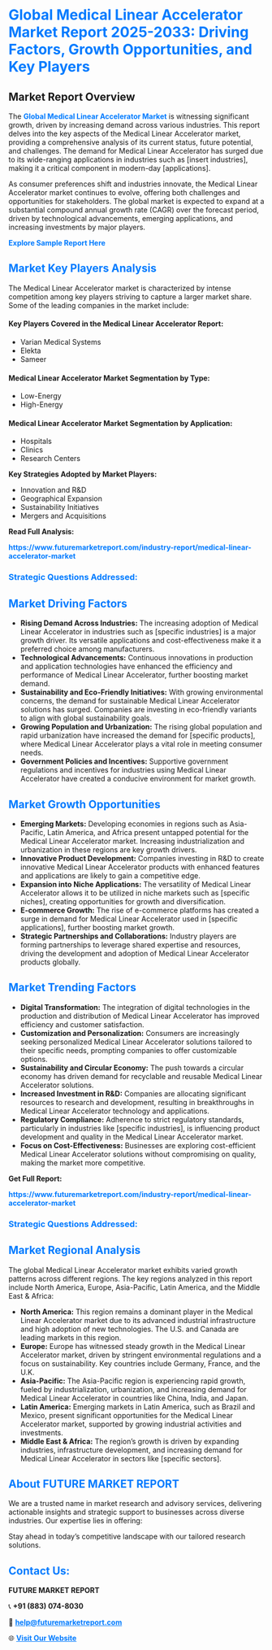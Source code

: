 <h1 style="color: #007BFF;">Global Medical Linear Accelerator Market Report 2025-2033: Driving Factors, Growth Opportunities, and Key Players</h1>

<section id="overview">
<h2>Market Report Overview</h2>
<p>The <a href="https://www.futuremarketreport.com/industry-report/medical-linear-accelerator-market" style="color: #007BFF; text-decoration: none;"><strong>Global Medical Linear Accelerator Market</strong></a> is witnessing significant growth, driven by increasing demand across various industries. This report delves into the key aspects of the Medical Linear Accelerator market, providing a comprehensive analysis of its current status, future potential, and challenges. The demand for Medical Linear Accelerator has surged due to its wide-ranging applications in industries such as [insert industries], making it a critical component in modern-day [applications].</p>
<p>As consumer preferences shift and industries innovate, the Medical Linear Accelerator market continues to evolve, offering both challenges and opportunities for stakeholders. The global market is expected to expand at a substantial compound annual growth rate (CAGR) over the forecast period, driven by technological advancements, emerging applications, and increasing investments by major players.</p>
</section>

<section id="overview">
<p><a href="https://www.futuremarketreport.com/request-sample/reportId=80390" style="color: #007BFF; text-decoration: none;"><strong>Explore Sample Report Here</strong></a></p>
</section>

<section id="key-players">
<h2 style="color: #007BFF;">Market Key Players Analysis</h2>
<p>The Medical Linear Accelerator market is characterized by intense competition among key players striving to capture a larger market share. Some of the leading companies in the market include:</p>
<h4>Key Players Covered in the Medical Linear Accelerator Report:</h4>
<ul><li>Varian Medical Systems</li><li>Elekta</li><li>Sameer</li></ul>
<h4>Medical Linear Accelerator Market Segmentation by Type:</h4>
<ul><li>Low-Energy</li><li>High-Energy</li></ul>

<h4>Medical Linear Accelerator Market Segmentation by Application:</h4>
<ul><li>Hospitals</li><li>Clinics</li><li>Research Centers</li></ul>
<p><strong>Key Strategies Adopted by Market Players:</strong></p>
<ul>
<li>Innovation and R&D</li>
<li>Geographical Expansion</li>
<li>Sustainability Initiatives</li>
<li>Mergers and Acquisitions</li>
</ul>
</section>

<section>
<p><strong>Read Full Analysis: </strong></p><a href="https://www.futuremarketreport.com/industry-report/medical-linear-accelerator-market" style="color: #007BFF; text-decoration: none;"><strong>https://www.futuremarketreport.com/industry-report/medical-linear-accelerator-market</strong></a>
<h3 style="color: #007BFF;">Strategic Questions Addressed:</h3>
</section>

<section id="driving-factors">
<h2 style="color: #007BFF;">Market Driving Factors</h2>
<ul>
<li><strong>Rising Demand Across Industries:</strong> The increasing adoption of Medical Linear Accelerator in industries such as [specific industries] is a major growth driver. Its versatile applications and cost-effectiveness make it a preferred choice among manufacturers.</li>
<li><strong>Technological Advancements:</strong> Continuous innovations in production and application technologies have enhanced the efficiency and performance of Medical Linear Accelerator, further boosting market demand.</li>
<li><strong>Sustainability and Eco-Friendly Initiatives:</strong> With growing environmental concerns, the demand for sustainable Medical Linear Accelerator solutions has surged. Companies are investing in eco-friendly variants to align with global sustainability goals.</li>
<li><strong>Growing Population and Urbanization:</strong> The rising global population and rapid urbanization have increased the demand for [specific products], where Medical Linear Accelerator plays a vital role in meeting consumer needs.</li>
<li><strong>Government Policies and Incentives:</strong> Supportive government regulations and incentives for industries using Medical Linear Accelerator have created a conducive environment for market growth.</li>
</ul>
</section>

<section id="growth-opportunities">
<h2 style="color: #007BFF;">Market Growth Opportunities</h2>
<ul>
<li><strong>Emerging Markets:</strong> Developing economies in regions such as Asia-Pacific, Latin America, and Africa present untapped potential for the Medical Linear Accelerator market. Increasing industrialization and urbanization in these regions are key growth drivers.</li>
<li><strong>Innovative Product Development:</strong> Companies investing in R&D to create innovative Medical Linear Accelerator products with enhanced features and applications are likely to gain a competitive edge.</li>
<li><strong>Expansion into Niche Applications:</strong> The versatility of Medical Linear Accelerator allows it to be utilized in niche markets such as [specific niches], creating opportunities for growth and diversification.</li>
<li><strong>E-commerce Growth:</strong> The rise of e-commerce platforms has created a surge in demand for Medical Linear Accelerator used in [specific applications], further boosting market growth.</li>
<li><strong>Strategic Partnerships and Collaborations:</strong> Industry players are forming partnerships to leverage shared expertise and resources, driving the development and adoption of Medical Linear Accelerator products globally.</li>
</ul>
</section>

<section id="trending-factors">
<h2 style="color: #007BFF;">Market Trending Factors</h2>
<ul>
<li><strong>Digital Transformation:</strong> The integration of digital technologies in the production and distribution of Medical Linear Accelerator has improved efficiency and customer satisfaction.</li>
<li><strong>Customization and Personalization:</strong> Consumers are increasingly seeking personalized Medical Linear Accelerator solutions tailored to their specific needs, prompting companies to offer customizable options.</li>
<li><strong>Sustainability and Circular Economy:</strong> The push towards a circular economy has driven demand for recyclable and reusable Medical Linear Accelerator solutions.</li>
<li><strong>Increased Investment in R&D:</strong> Companies are allocating significant resources to research and development, resulting in breakthroughs in Medical Linear Accelerator technology and applications.</li>
<li><strong>Regulatory Compliance:</strong> Adherence to strict regulatory standards, particularly in industries like [specific industries], is influencing product development and quality in the Medical Linear Accelerator market.</li>
<li><strong>Focus on Cost-Effectiveness:</strong> Businesses are exploring cost-efficient Medical Linear Accelerator solutions without compromising on quality, making the market more competitive.</li>
</ul>
</section>

<section>
<p><strong>Get Full Report: </strong></p><a href="https://www.futuremarketreport.com/industry-report/medical-linear-accelerator-market" style="color: #007BFF; text-decoration: none;"><strong>https://www.futuremarketreport.com/industry-report/medical-linear-accelerator-market</strong></a>
<h3 style="color: #007BFF;">Strategic Questions Addressed:</h3>
</section>


<section id="regional-analysis">
<h2 style="color: #007BFF;">Market Regional Analysis</h2>
<p>The global Medical Linear Accelerator market exhibits varied growth patterns across different regions. The key regions analyzed in this report include North America, Europe, Asia-Pacific, Latin America, and the Middle East & Africa:</p>
<ul>
<li><strong>North America:</strong> This region remains a dominant player in the Medical Linear Accelerator market due to its advanced industrial infrastructure and high adoption of new technologies. The U.S. and Canada are leading markets in this region.</li>
<li><strong>Europe:</strong> Europe has witnessed steady growth in the Medical Linear Accelerator market, driven by stringent environmental regulations and a focus on sustainability. Key countries include Germany, France, and the U.K.</li>
<li><strong>Asia-Pacific:</strong> The Asia-Pacific region is experiencing rapid growth, fueled by industrialization, urbanization, and increasing demand for Medical Linear Accelerator in countries like China, India, and Japan.</li>
<li><strong>Latin America:</strong> Emerging markets in Latin America, such as Brazil and Mexico, present significant opportunities for the Medical Linear Accelerator market, supported by growing industrial activities and investments.</li>
<li><strong>Middle East & Africa:</strong> The region’s growth is driven by expanding industries, infrastructure development, and increasing demand for Medical Linear Accelerator in sectors like [specific sectors].</li>
</ul>
</section>

<footer>
<h2 style="color: #007BFF;">About FUTURE MARKET REPORT</h2>
<p>We are a trusted name in market research and advisory services, delivering actionable insights and strategic support to businesses across diverse industries. Our expertise lies in offering:</p>

<p>Stay ahead in today’s competitive landscape with our tailored research solutions.</p>

<h2 style="color: #007BFF;">Contact Us:</h2>
<p><strong>FUTURE MARKET REPORT</strong></p>
<p>📞 <strong>+91 (883) 074-8030</strong></p>
<p>📧 <strong><a href="mailto:help@futuremarketreport.com" style="color: #007BFF;">help@futuremarketreport.com</a></strong></p>
<p>🌐 <strong><a href="https://www.futuremarketreport.com/" style="color: #007BFF;">Visit Our Website</a></strong></p>
</footer>